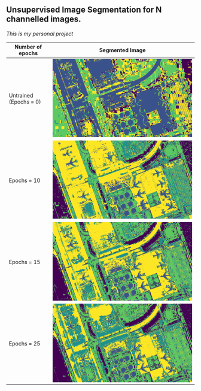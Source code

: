 ## Unsupervised Image Segmentation for N channelled images.

*This is my personal project*





| Number of epochs |                                 Segmented Image                                                |
|  --------------  |  --------------------------------------------------------------------------------------------  |
| Untrained (Epochs = 0) |   ![](./images/1_ut.png)                                                                       |
| Epochs = 10      |   ![](./images/1_t_10eps.png)                                                                  |
| Epochs = 15      |   ![](./images/1_t_15eps.png)                                                                  |
| Epochs = 25      |   ![](./images/1_t_25eps.png)                                                                  |





  
